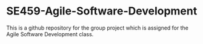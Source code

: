 # SE459-Agile-Software-Development
This is a github repository for the group project which is assigned for the Agile Software Development class.

